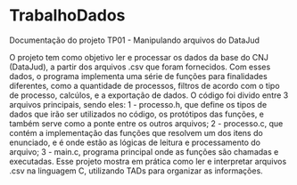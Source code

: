 # TrabalhoDados

Documentação do projeto TP01 - Manipulando arquivos do DataJud

O projeto tem como objetivo ler e processar os dados da base do CNJ (DataJud), a partir dos arquivos .csv que foram fornecidos. Com esses dados, o programa implementa uma série de funções para finalidades diferentes, como a quantidade de processos, filtros de acordo com o tipo de processo, calcúlos, e a exportação de dados. O código foi divido entre 3 arquivos principais, sendo eles: 1 - processo.h, que define os tipos de dados que irão ser utilizados no código, os protótipos das funções, e também serve como a ponte entre os outros arquivos; 2 - processo.c, que contém a implementação das funções que resolvem um dos itens do enunciado, e é onde estão as lógicas de leitura e processamento do arquivo; 3 - main.c, programa principal onde as funções são chamadas e executadas. Esse projeto mostra em prática como ler e interpretar arquivos .csv na linguagem C, utilizando TADs para organizar as informações.
